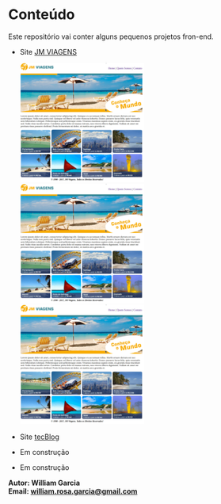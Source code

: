# Conteúdo


Este repositório vai conter alguns pequenos projetos fron-end.

- Site [JM VIAGENS]()  

    ![homeSite](imagens-dos-projetos/g-img/1ppp.png)
    ![homeSite](imagens-dos-projetos/g-img/1ppp.png) 
    ![homeSite](imagens-dos-projetos/g-img/1ppp.png)  

- Site [tecBlog]()  

- Em construção  

- Em construção  



**Autor: William Garcia**  
**Email: william.rosa.garcia@gmail.com**  
